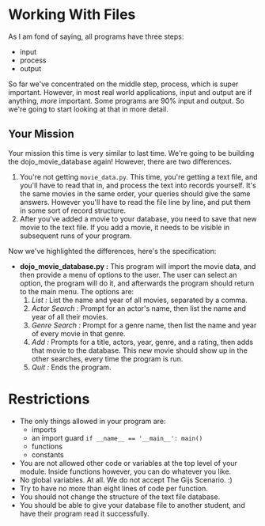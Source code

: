 # Working With Files

As I am fond of saying, all programs have three steps:
* input
* process
* output

So far we've concentrated on the middle step, process, which is super important. However, in most real world applications, input and output are if anything, *more* important. Some programs are 90% input and output. So we're going to start looking at that in more detail.

## Your Mission

Your mission this time is very similar to last time. We're going to be building the dojo_movie_database again! However, there are two differences.

1. You're not getting `movie_data.py`. This time, you're getting a text file, and you'll have to read that in, and process the text into records yourself. It's the same movies in the same order, your queries should give the same answers. However you'll have to read the file line by line, and put them in some sort of record structure.
2. After you've added a movie to your database, you need to save that new movie to the text file. If you add a movie, it needs to be visible in subsequent runs of your program. 

Now we've highlighted the differences, here's the specification:

* **dojo_movie_database.py :** This program will import the movie data, and then provide a menu of options to the user. The user can select an option, the program will do it, and afterwards the program should return to the main menu. The options are:
    1. *List :* List the name and year of all movies, separated by a comma.
    2. *Actor Search :* Prompt for an actor's name, then list the name and year of all their movies.
    3. *Genre Search :* Prompt for a genre name, then list the name and year of every movie in that genre.
    4. *Add :* Prompts for a title, actors, year, genre, and a rating, then adds that movie to the database. This new movie should show up in the other searches, every time the program is run.
    5. *Quit :* Ends the program.
    
# Restrictions
* The only things allowed in your program are:
    * imports
    * an import guard `if __name__ == '__main__': main()`
    * functions
    * constants
* You are not allowed other code or variables at the top level of your module. Inside functions however, you can do whatever you like.
* No global variables. At all. We do not accept The Gijs Scenario. :)
* Try to have no more than eight lines of code per function.
* You should not change the structure of the text file database. 
* You should be able to give your database file to another student, and have their program read it successfully.
